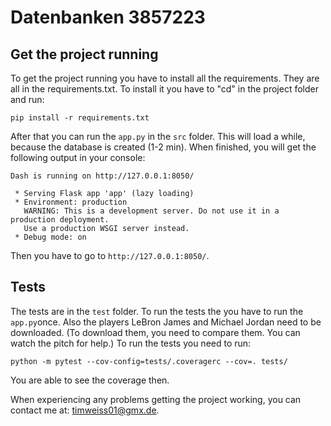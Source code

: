 # Datenbanken 3857223
## Get the project running
To get the project running you have to install all the requirements. They are all in the requirements.txt. To install it you have to "cd" in the project folder and run: 
````
pip install -r requirements.txt
````
After that you can run the `app.py` in the `src` folder. This will load a while, because the database is created (1-2 min). When finished, you will get the following output in your console:
````
Dash is running on http://127.0.0.1:8050/

 * Serving Flask app 'app' (lazy loading)
 * Environment: production
   WARNING: This is a development server. Do not use it in a production deployment.
   Use a production WSGI server instead.
 * Debug mode: on
 ````
 Then you have to go to `http://127.0.0.1:8050/`.

 
## Tests
The tests are in the `test` folder.
To run the tests the you have to run the `app.py`once. Also the players LeBron James and Michael Jordan need to be downloaded. (To download them, you need to compare them. You can watch the pitch for help.)
To run the tests you need to run:
````
python -m pytest --cov-config=tests/.coveragerc --cov=. tests/
````
You are able to see the coverage then.

When experiencing any problems getting the project working, you can contact me at: timweiss01@gmx.de.
